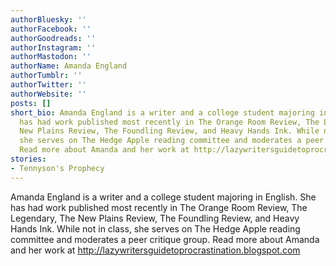 ```yaml
---
authorBluesky: ''
authorFacebook: ''
authorGoodreads: ''
authorInstagram: ''
authorMastodon: ''
authorName: Amanda England
authorTumblr: ''
authorTwitter: ''
authorWebsite: ''
posts: []
short_bio: Amanda England is a writer and a college student majoring in English. She
  has had work published most recently in The Orange Room Review, The Legendary, The
  New Plains Review, The Foundling Review, and Heavy Hands Ink. While not in class,
  she serves on The Hedge Apple reading committee and moderates a peer critique group.
  Read more about Amanda and her work at http://lazywritersguidetoprocrastination.blogspot.com
stories:
- Tennyson's Prophecy
---
```


Amanda England is a writer and a college student majoring in English. She has had work published most recently in The Orange Room Review, The Legendary, The New Plains Review, The Foundling Review, and Heavy Hands Ink. While not in class, she serves on The Hedge Apple reading committee and moderates a peer critique group. Read more about Amanda and her work at http://lazywritersguidetoprocrastination.blogspot.com